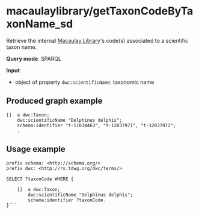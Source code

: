 # macaulaylibrary/getTaxonCodeByTaxonName_sd

Retrieve the internal [Macaulay Library](https://www.macaulaylibrary.org/)'s code(s) associated to a scientific taxon name.

**Query mode**: SPARQL

**Input**:
- object of property `dwc:scientificName`: taxonomic name


## Produced graph example

```turtle
[]  a dwc:Taxon;
    dwc:scientificName "Delphinus delphis";
    schema:identifier "t-11034463", "t-12037971", "t-12037972";
    .
```

## Usage example

```sparql
prefix schema: <http://schema.org/>
prefix dwc: <http://rs.tdwg.org/dwc/terms/>

SELECT ?taxonCode WHERE {

    []  a dwc:Taxon;
        dwc:scientificName "Delphinus delphis";
        schema:identifier ?taxonCode.
}```
